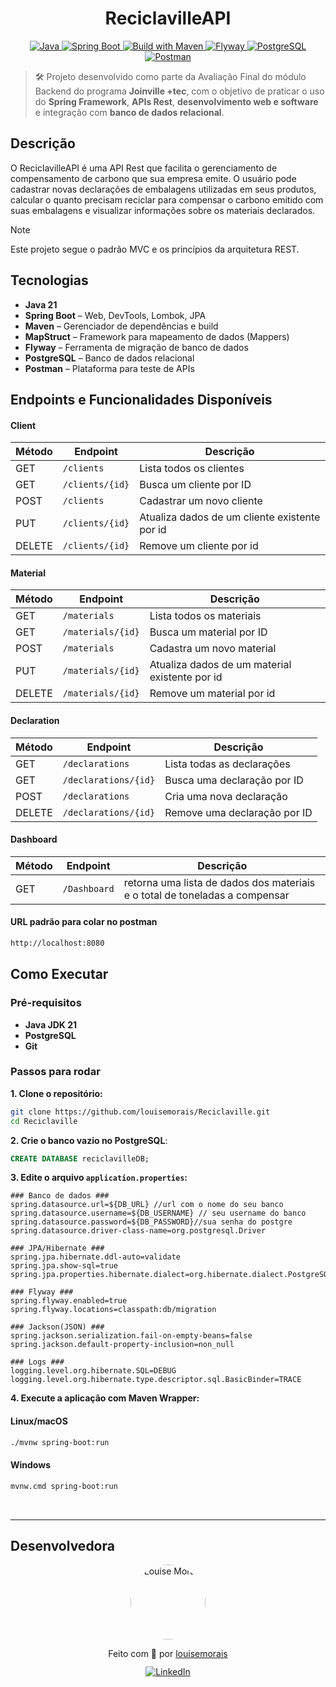 <h1 align="center"> ReciclavilleAPI</h1>

<p align="center">
  <a href="https://www.java.com/">
    <img alt="Java" src="https://img.shields.io/badge/Java-ED8B00?style=for-the-badge&logo=java&logoColor=white">
  </a>
  <a href="https://spring.io/projects/spring-boot">
    <img alt="Spring Boot" src="https://img.shields.io/badge/Spring%20Boot-6DB33F?style=for-the-badge&logo=spring-boot&logoColor=white">
  </a>
  <a href="https://maven.apache.org/">
    <img alt="Build with Maven" src="https://img.shields.io/badge/Maven-C71A36?style=for-the-badge&logo=apache-maven&logoColor=white">
  </a>
  <a href="https://flywaydb.org/">
    <img alt="Flyway" src="https://img.shields.io/badge/Flyway-1B7B42?style=for-the-badge&logo=flyway&logoColor=white">
  </a>
  <a href="https://www.postgresql.org/">
    <img alt="PostgreSQL" src="https://img.shields.io/badge/PostgreSQL-336791?style=for-the-badge&logo=postgresql&logoColor=white">
  </a>
    <a href="https://www.postman.com/">
    <img alt="Postman" src="https://img.shields.io/badge/Postman-FF6C37?style=for-the-badge&logo=postman&logoColor=white">
    </a>
</p>

> 🛠️ Projeto desenvolvido como parte da Avaliação Final do módulo Backend do programa **Joinville +tec**, com o objetivo de praticar o uso do **Spring Framework**, **APIs Rest**, **desenvolvimento web e software** e integração com **banco de dados relacional**.

##  Descrição

O ReciclavilleAPI é uma API Rest que facilita o gerenciamento de compensamento de carbono que sua empresa emite.
O usuário pode cadastrar novas declarações de embalagens utilizadas em seus produtos, calcular o quanto precisam 
reciclar para compensar o carbono emitido com suas embalagens e visualizar informações sobre os materiais declarados.

> [!NOTE]
> Este projeto segue o padrão MVC e os princípios da arquitetura REST.



##  Tecnologias

-  **Java 21**
-  **Spring Boot** – Web, DevTools, Lombok, JPA
-  **Maven** – Gerenciador de dependências e build
-  **MapStruct** – Framework para mapeamento de dados (Mappers)
- ️**Flyway** – Ferramenta de migração de banco de dados
-  **PostgreSQL** – Banco de dados relacional
-  **Postman** – Plataforma para teste de APIs


##  Endpoints e Funcionalidades Disponíveis

####  Client
| Método | Endpoint                          | Descrição                                     |
|--------|-----------------------------------|-----------------------------------------------|
| GET    | `/clients`                      | Lista todos os clientes                       |
| GET    | `/clients/{id}`                 | Busca um cliente por ID                       |
| POST   | `/clients`                      | Cadastrar um novo cliente                     |
| PUT    | `/clients/{id}`                 | Atualiza dados de um cliente existente por id |
| DELETE | `/clients/{id}`                 | Remove um cliente por id                      |

####  Material
| Método | Endpoint                        | Descrição                                      | 
|--------|---------------------------------|------------------------------------------------|
| GET    | `/materials`               | Lista todos os materiais                       |
| GET    | `/materials/{id}`          | Busca um material por ID                       |
| POST   | `/materials`               | Cadastra um novo material                      |
| PUT    | `/materials/{id}`          | Atualiza dados de um material existente por id |
| DELETE | `/materials/{id}`          | Remove um material por id                      |

####  Declaration
| Método | Endpoint                        | Descrição                    |
|--------|---------------------------------|------------------------------|
| GET    | `/declarations`               | Lista todas as declarações   |
| GET    | `/declarations/{id}`          | Busca uma declaração por ID  |
| POST   | `/declarations`               | Cria uma nova declaração     |
| DELETE | `/declarations/{id}`          | Remove uma declaração por ID |

####  Dashboard
| Método | Endpoint                        | Descrição                                                                   |
|--------|---------------------------------|-----------------------------------------------------------------------------|
| GET    | `/Dashboard`               | retorna uma lista de dados dos materiais e o total de toneladas a compensar |


#### URL padrão para colar no postman

```bash
http://localhost:8080
```

##  Como Executar

###  Pré-requisitos

- **Java JDK 21**
- **PostgreSQL**
-  **Git**

###  Passos para rodar

**1. Clone o repositório:**

```bash
git clone https://github.com/louisemorais/Reciclaville.git
cd Reciclaville
```
**2. Crie o banco vazio no PostgreSQL**:
   ```sql
   CREATE DATABASE reciclavilleDB;
```
**3. Edite o arquivo ``application.properties``:**
```
### Banco de dados ###
spring.datasource.url=${DB_URL} //url com o nome do seu banco
spring.datasource.username=${DB_USERNAME} // seu username do banco
spring.datasource.password=${DB_PASSWORD}//sua senha do postgre
spring.datasource.driver-class-name=org.postgresql.Driver

### JPA/Hibernate ###
spring.jpa.hibernate.ddl-auto=validate
spring.jpa.show-sql=true
spring.jpa.properties.hibernate.dialect=org.hibernate.dialect.PostgreSQLDialect

### Flyway ###
spring.flyway.enabled=true
spring.flyway.locations=classpath:db/migration

### Jackson(JSON) ###
spring.jackson.serialization.fail-on-empty-beans=false
spring.jackson.default-property-inclusion=non_null

### Logs ###
logging.level.org.hibernate.SQL=DEBUG
logging.level.org.hibernate.type.descriptor.sql.BasicBinder=TRACE
```


**4. Execute a aplicação com Maven Wrapper:**

#### Linux/macOS

```bash
./mvnw spring-boot:run
```

####  Windows

```bash
mvnw.cmd spring-boot:run
```
<br>

---


##  Desenvolvedora

<p align="center">
  <a href="https://github.com/louisemorais">
    <img src="https://github.com/louisemorais.png" width="120" style="border-radius: 50%;" alt="Louise Morais"/>
  </a>
</p>

<p align="center">
  Feito com 💙 por <a href="https://github.com/louisemorais"> louisemorais</a><br
  ><a href="https://www.linkedin.com/in/louisemorais/"><img style="margin-top: 12px" src="https://img.shields.io/badge/linkedin-0A66C2?style=for-the-badge&logo=linkedin&logoColor=white" alt="LinkedIn"/>

</p>
